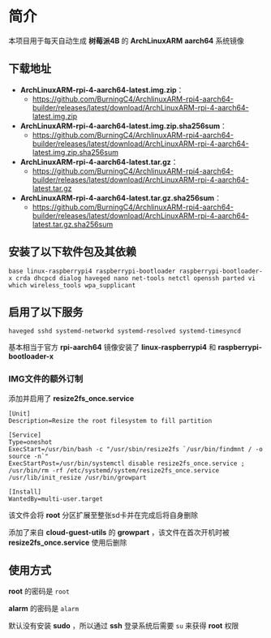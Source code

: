 # 简介
本项目用于每天自动生成 **树莓派4B** 的 **ArchLinuxARM** **aarch64** 系统镜像

 ## 下载地址

- **ArchLinuxARM-rpi-4-aarch64-latest.img.zip**：
  - https://github.com/BurningC4/ArchlinuxARM-rpi4-aarch64-builder/releases/latest/download/ArchLinuxARM-rpi-4-aarch64-latest.img.zip
- **ArchLinuxARM-rpi-4-aarch64-latest.img.zip.sha256sum**：
  - https://github.com/BurningC4/ArchlinuxARM-rpi4-aarch64-builder/releases/latest/download/ArchLinuxARM-rpi-4-aarch64-latest.img.zip.sha256sum
- **ArchLinuxARM-rpi-4-aarch64-latest.tar.gz**：
  - https://github.com/BurningC4/ArchlinuxARM-rpi4-aarch64-builder/releases/latest/download/ArchLinuxARM-rpi-4-aarch64-latest.tar.gz
- **ArchLinuxARM-rpi-4-aarch64-latest.tar.gz.sha256sum**：
  - https://github.com/BurningC4/ArchlinuxARM-rpi4-aarch64-builder/releases/latest/download/ArchLinuxARM-rpi-4-aarch64-latest.tar.gz.sha256sum

 ## 安装了以下软件包及其依赖

  ```
  base linux-raspberrypi4 raspberrypi-bootloader raspberrypi-bootloader-x crda dhcpcd dialog haveged nano net-tools netctl openssh parted vi which wireless_tools wpa_supplicant
  ```

 ## 启用了以下服务

  ```
  haveged sshd systemd-networkd systemd-resolved systemd-timesyncd
  ```

  基本相当于官方 **rpi-aarch64** 镜像安装了 **linux-raspberrypi4** 和 **raspberrypi-bootloader-x**
  
  ### IMG文件的额外订制
  
  添加并启用了 **resize2fs_once.service**
  
  ```
  [Unit]
  Description=Resize the root filesystem to fill partition

  [Service]
  Type=oneshot
  ExecStart=/usr/bin/bash -c "/usr/sbin/resize2fs `/usr/bin/findmnt / -o source -n`"
  ExecStartPost=/usr/bin/systemctl disable resize2fs_once.service ; /usr/bin/rm -rf /etc/systemd/system/resize2fs_once.service /usr/lib/init_resize /usr/bin/growpart

  [Install]
  WantedBy=multi-user.target
  ```
  
  该文件会将 **root** 分区扩展至整张sd卡并在完成后将自身删除
  
  添加了来自 **cloud-guest-utils** 的 **growpart** ，该文件在首次开机时被 **resize2fs_once.service** 使用后删除
 
 ## 使用方式

  **root** 的密码是 ```root```
  
  **alarm** 的密码是 ```alarm```
  
  默认没有安装 **sudo** ，所以通过 **ssh** 登录系统后需要 ```su``` 来获得 **root** 权限

